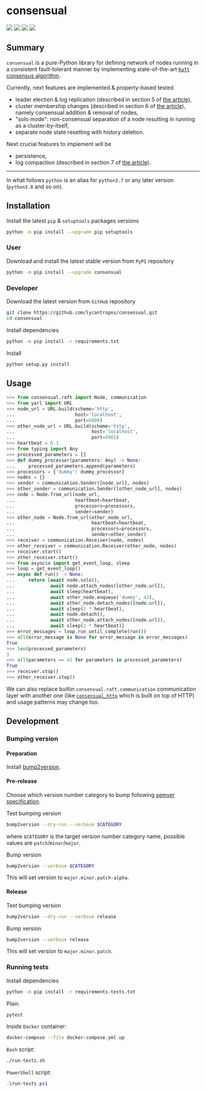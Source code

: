 consensual
==========

[![](https://dev.azure.com/lycantropos/consensual/_apis/build/status/lycantropos.consensual?branchName=master)](https://dev.azure.com/lycantropos/consensual/_build/latest?definitionId=40&branchName=master "Azure Pipelines")
[![](https://codecov.io/gh/lycantropos/consensual/branch/master/graph/badge.svg)](https://codecov.io/gh/lycantropos/consensual "Codecov")
[![](https://img.shields.io/github/license/lycantropos/consensual.svg)](https://github.com/lycantropos/consensual/blob/master/LICENSE "License")
[![](https://badge.fury.io/py/consensual.svg)](https://badge.fury.io/py/consensual "PyPI")

Summary
-------

`consensual` is a pure-Python library for defining network of nodes
running in a consistent fault-tolerant manner by implementing state-of-the-art
[`Raft` consensus algorithm](https://raft.github.io/).

Currently, next features are implemented & property-based tested
- leader election & log replication
  (described in section 5 of [the article](https://raft.github.io/raft.pdf)),
- cluster membership changes
  (described in section 6 of [the article](https://raft.github.io/raft.pdf)),
  namely consensual addition & removal of nodes,
- "solo mode": non-consensual separation of a node
  resulting in running as a cluster-by-itself,
- separate node state resetting with history deletion.

Next crucial features to implement will be
- persistence,
- log compaction
  (described in section 7 of [the article](https://raft.github.io/raft.pdf)).

---

In what follows `python` is an alias for `python3.7`
or any later version (`python3.8` and so on).

Installation
------------

Install the latest `pip` & `setuptools` packages versions
```bash
python -m pip install --upgrade pip setuptools
```

### User

Download and install the latest stable version from `PyPI` repository
```bash
python -m pip install --upgrade consensual
```

### Developer

Download the latest version from `GitHub` repository
```bash
git clone https://github.com/lycantropos/consensual.git
cd consensual
```

Install dependencies
```bash
python -m pip install -r requirements.txt
```

Install
```bash
python setup.py install
```

Usage
-----

```python
>>> from consensual.raft import Node, communication
>>> from yarl import URL
>>> node_url = URL.build(scheme='http',
...                      host='localhost',
...                      port=6000)
>>> other_node_url = URL.build(scheme='http',
...                            host='localhost',
...                            port=6001)
>>> heartbeat = 0.1
>>> from typing import Any
>>> processed_parameters = []
>>> def dummy_processor(parameters: Any) -> None:
...     processed_parameters.append(parameters)
>>> processors = {'dummy': dummy_processor}
>>> nodes = {}
>>> sender = communication.Sender([node_url], nodes)
>>> other_sender = communication.Sender([other_node_url], nodes)
>>> node = Node.from_url(node_url,
...                      heartbeat=heartbeat,
...                      processors=processors,
...                      sender=sender)
>>> other_node = Node.from_url(other_node_url,
...                            heartbeat=heartbeat,
...                            processors=processors,
...                            sender=other_sender)
>>> receiver = communication.Receiver(node, nodes)
>>> other_receiver = communication.Receiver(other_node, nodes)
>>> receiver.start()
>>> other_receiver.start()
>>> from asyncio import get_event_loop, sleep
>>> loop = get_event_loop()
>>> async def run() -> None:
...     return [await node.solo(),
...             await node.attach_nodes([other_node.url]),
...             await sleep(heartbeat),
...             await other_node.enqueue('dummy', 42),
...             await other_node.detach_nodes([node.url]),
...             await sleep(2 * heartbeat),
...             await node.detach(),
...             await other_node.attach_nodes([node.url]),
...             await sleep(2 * heartbeat)]
>>> error_messages = loop.run_until_complete(run())
>>> all(error_message is None for error_message in error_messages)
True
>>> len(processed_parameters)
3
>>> all(parameters == 42 for parameters in processed_parameters)
True
>>> receiver.stop()
>>> other_receiver.stop()

```

We can also replace builtin `consensual.raft.communication` communication layer
with another one (like [`consensual_http`](https://pypi.org/project/consensual-http/)
which is built on top of HTTP) and usage patterns may change too.

Development
-----------

### Bumping version

#### Preparation

Install
[bump2version](https://github.com/c4urself/bump2version#installation).

#### Pre-release

Choose which version number category to bump following [semver
specification](http://semver.org/).

Test bumping version
```bash
bump2version --dry-run --verbose $CATEGORY
```

where `$CATEGORY` is the target version number category name, possible
values are `patch`/`minor`/`major`.

Bump version
```bash
bump2version --verbose $CATEGORY
```

This will set version to `major.minor.patch-alpha`. 

#### Release

Test bumping version
```bash
bump2version --dry-run --verbose release
```

Bump version
```bash
bump2version --verbose release
```

This will set version to `major.minor.patch`.

### Running tests

Install dependencies
```bash
python -m pip install -r requirements-tests.txt
```

Plain
```bash
pytest
```

Inside `Docker` container:
```bash
docker-compose --file docker-compose.yml up
```

`Bash` script:
```bash
./run-tests.sh
```

`PowerShell` script:
```powershell
.\run-tests.ps1
```

